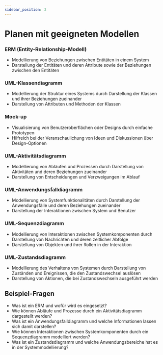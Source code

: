 ```yaml
---
sidebar_position: 2
---
```


# Planen mit geeigneten Modellen

<!-- # Modelle -->

<!-- Planen mit geeigneten Modellen

-   ERM
-   UML-Klassendiagramm
-   Mock-up
-   UML-Aktivitätsdiagramm
-   UML-Anwendungsfalldiagramm (Fl AE, DP)
-   UML-Sequenzdiagramm (Fl AE, DP)
-   UML-Zustandsdiagramm (Fl AE, DP) -->

### ERM (Entity-Relationship-Modell)

-   Modellierung von Beziehungen zwischen Entitäten in einem System
-   Darstellung der Entitäten und deren Attribute sowie der Beziehungen zwischen den Entitäten

### UML-Klassendiagramm

-   Modellierung der Struktur eines Systems durch Darstellung der Klassen und ihrer Beziehungen zueinander
-   Darstellung von Attributen und Methoden der Klassen

### Mock-up

-   Visualisierung von Benutzeroberflächen oder Designs durch einfache Prototypen
-   Hilfreich bei der Veranschaulichung von Ideen und Diskussionen über Design-Optionen

### UML-Aktivitätsdiagramm

-   Modellierung von Abläufen und Prozessen durch Darstellung von Aktivitäten und deren Beziehungen zueinander
-   Darstellung von Entscheidungen und Verzweigungen im Ablauf

### UML-Anwendungsfalldiagramm

-   Modellierung von Systemfunktionalitäten durch Darstellung der Anwendungsfälle und deren Beziehungen zueinander
-   Darstellung der Interaktionen zwischen System und Benutzer

### UML-Sequenzdiagramm

-   Modellierung von Interaktionen zwischen Systemkomponenten durch Darstellung von Nachrichten und deren zeitlicher Abfolge
-   Darstellung von Objekten und ihrer Rollen in der Interaktion

### UML-Zustandsdiagramm

-   Modellierung des Verhaltens von Systemen durch Darstellung von Zuständen und Ereignissen, die den Zustandswechsel auslösen
-   Darstellung von Aktionen, die bei Zustandswechseln ausgeführt werden

## Beispiel-Fragen

-   Was ist ein ERM und wofür wird es eingesetzt?
-   Wie können Abläufe und Prozesse durch ein Aktivitätsdiagramm dargestellt werden?
-   Was ist ein Anwendungsfalldiagramm und welche Informationen lassen sich damit darstellen?
-   Wie können Interaktionen zwischen Systemkomponenten durch ein Sequenzdiagramm modelliert werden?
-   Was ist ein Zustandsdiagramm und welche Anwendungsbereiche hat es in der Systemmodellierung?
